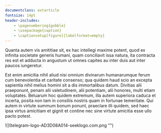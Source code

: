 ```yaml
---
documentclass: extarticle
fontsize: 14pt
header-includes:
    - \pagenumbering{gobble}
    - \usepackage{caption}
    - \captionsetup[figure]{labelformat=empty}
---
```



Quanta autem vis amititiae sit, ex hac intellegi maxime potent, quod ex
infinita societate generis humani, quam conciliavit issa natura, ita
contracta res est et adducta in angustum ut omnes capites au inter duis aut
inter paucos iungeretur.

Est enim amicitia nihil aliud nisi omnium divinarum humanarumque ferum cum
benevolentia et caritate consenso; qua quidem haud scio an excepta
sapientia nihil melius homini sit a dis immortalibus datum. Divitias alii
praeponunt, penam alii valetudinem, alii potentiam, alii honores, multi
etiam voluptates. Beluarum hoc quidem extremum, illa autem superiora caduca
et incerta, posita non tam in consiliis nostris quam in fortunae temeritate.
Qui autem in virtute summum bonum ponunt, praeclare illi quidem, sed haec
ipsa virtus amicitiam et gignit et contine nec sine virtute amicitia esse
ullo pacto potest.


<div style="float:center" markdown="1">
![](telegram-logo-AD3D08A014-seeklogo.com.png "")
</div>
